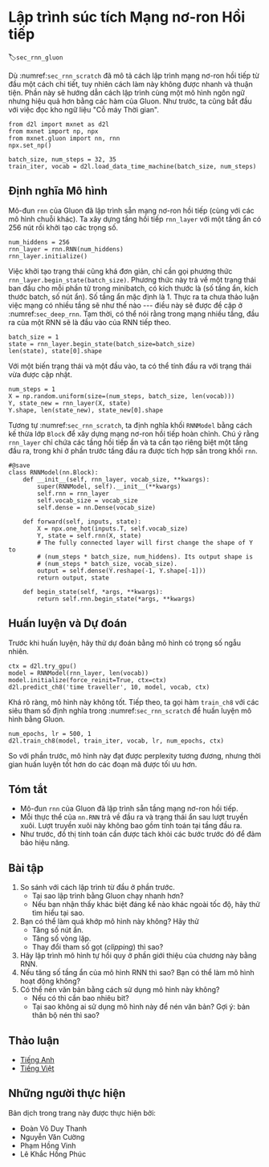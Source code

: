 <!-- ===================== Bắt đầu dịch Phần 1 ==================== -->
<!-- ========================================= REVISE BẮT ĐẦU =================================== -->

<!--
# Concise Implementation of Recurrent Neural Networks
-->

# Lập trình súc tích Mạng nơ-ron Hồi tiếp
:label:`sec_rnn_gluon`

<!--
While :numref:`sec_rnn_scratch` was instructive to see how recurrent neural networks (RNNs) are implemented, this is not convenient or fast.
This section will show how to implement the same language model more efficiently using functions provided by Gluon.
We begin as before by reading the "Time Machine" corpus.
-->

Dù :numref:`sec_rnn_scratch` đã mô tả cách lập trình mạng nơ-ron hồi tiếp từ đầu một cách chi tiết, tuy nhiên cách làm này không được nhanh và thuận tiện.
Phần này sẽ hướng dẫn cách lập trình cùng một mô hình ngôn ngữ nhưng hiệu quả hơn bằng các hàm của Gluon.
Như trước, ta cũng bắt đầu với việc đọc kho ngữ liệu "Cỗ máy Thời gian".

```{.python .input  n=1}
from d2l import mxnet as d2l
from mxnet import np, npx
from mxnet.gluon import nn, rnn
npx.set_np()

batch_size, num_steps = 32, 35
train_iter, vocab = d2l.load_data_time_machine(batch_size, num_steps)
```

<!--
## Defining the Model
-->

## Định nghĩa Mô hình

<!--
Gluon's `rnn` module provides a recurrent neural network implementation (beyond many other sequence models).
We construct the recurrent neural network layer `rnn_layer` with a single hidden layer and 256 hidden units, and initialize the weights.
-->

Mô-đun `rnn` của Gluon đã lập trình sẵn mạng nơ-ron hồi tiếp (cùng với các mô hình chuỗi khác).
Ta xây dựng tầng hồi tiếp `rnn_layer` với một tầng ẩn có 256 nút rồi khởi tạo các trọng số.


```{.python .input  n=26}
num_hiddens = 256
rnn_layer = rnn.RNN(num_hiddens)
rnn_layer.initialize()
```

<!--
Initializing the state is straightforward. We invoke the member function `rnn_layer.begin_state(batch_size)`.
This returns an initial state for each element in the minibatch.
That is, it returns an object of size (hidden layers, batch size, number of hidden units).
The number of hidden layers defaults to be 1.
In fact, we have not even discussed yet what it means to have multiple layers---this will happen in :numref:`sec_deep_rnn`.
For now, suffice it to say that multiple layers simply amount to the output of one RNN being used as the input for the next RNN.
-->

Việc khởi tạo trạng thái cũng khá đơn giản, chỉ cần gọi phương thức `rnn_layer.begin_state(batch_size)`.
Phương thức này trả về một trạng thái ban đầu cho mỗi phần tử trong minibatch, có kích thước là (số tầng ẩn, kích thước batch, số nút ẩn).
Số tầng ẩn mặc định là 1.
Thực ra ta chưa thảo luận việc mạng có nhiều tầng sẽ như thế nào --- điều này sẽ được đề cập ở :numref:`sec_deep_rnn`.
Tạm thời, có thể nói rằng trong mạng nhiều tầng, đầu ra của một RNN sẽ là đầu vào của RNN tiếp theo.

```{.python .input  n=37}
batch_size = 1
state = rnn_layer.begin_state(batch_size=batch_size)
len(state), state[0].shape
```

<!--
With a state variable and an input, we can compute the output with the updated state.
-->

Với một biến trạng thái và một đầu vào, ta có thể tính đầu ra với trạng thái vừa được cập nhật.


```{.python .input  n=38}
num_steps = 1
X = np.random.uniform(size=(num_steps, batch_size, len(vocab)))
Y, state_new = rnn_layer(X, state)
Y.shape, len(state_new), state_new[0].shape
```

<!-- ===================== Kết thúc dịch Phần 1 ===================== -->

<!-- ===================== Bắt đầu dịch Phần 2 ===================== -->

<!--
Similar to :numref:`sec_rnn_scratch`, we define an `RNNModel` block by subclassing the `Block` class for a complete recurrent neural network.
Note that `rnn_layer` only contains the hidden recurrent layers, we need to create a separate output layer.
While in the previous section, we have the output layer within the `rnn` block.
-->

Tương tự :numref:`sec_rnn_scratch`, ta định nghĩa khối `RNNModel` bằng cách kế thừa lớp `Block` để xây dựng mạng nơ-ron hồi tiếp hoàn chỉnh.
Chú ý rằng `rnn_layer` chỉ chứa các tầng hồi tiếp ẩn và ta cần tạo riêng biệt một tầng đầu ra, trong khi ở phần trước tầng đầu ra được tích hợp sẵn trong khối `rnn`.

```{.python .input  n=39}
#@save
class RNNModel(nn.Block):
    def __init__(self, rnn_layer, vocab_size, **kwargs):
        super(RNNModel, self).__init__(**kwargs)
        self.rnn = rnn_layer
        self.vocab_size = vocab_size
        self.dense = nn.Dense(vocab_size)

    def forward(self, inputs, state):
        X = npx.one_hot(inputs.T, self.vocab_size)
        Y, state = self.rnn(X, state)
        # The fully connected layer will first change the shape of Y to
        # (num_steps * batch_size, num_hiddens). Its output shape is
        # (num_steps * batch_size, vocab_size).
        output = self.dense(Y.reshape(-1, Y.shape[-1]))
        return output, state

    def begin_state(self, *args, **kwargs):
        return self.rnn.begin_state(*args, **kwargs)
```

<!--
## Training and Predicting
-->

## Huấn luyện và Dự đoán

<!--
Before training the model, let us make a prediction with the a model that has random weights.
-->

Trước khi huấn luyện, hãy thử dự đoán bằng mô hình có trọng số ngẫu nhiên.

```{.python .input  n=42}
ctx = d2l.try_gpu()
model = RNNModel(rnn_layer, len(vocab))
model.initialize(force_reinit=True, ctx=ctx)
d2l.predict_ch8('time traveller', 10, model, vocab, ctx)
```

<!--
As is quite obvious, this model does not work at all. Next, we call `train_ch8` with the same hyper-parameters defined in :numref:`sec_rnn_scratch` and train our model with Gluon.
-->

Khá rõ ràng, mô hình này không tốt. Tiếp theo, ta gọi hàm `train_ch8` với các siêu tham số định nghĩa trong :numref:`sec_rnn_scratch` để huấn luyện mô hình bằng Gluon.

```{.python .input  n=19}
num_epochs, lr = 500, 1
d2l.train_ch8(model, train_iter, vocab, lr, num_epochs, ctx)
```

<!--
Compared with the last section, this model achieves comparable perplexity, albeit within a shorter period of time, due to the code being more optimized.
-->

So với phần trước, mô hình này đạt được perplexity tương đương, nhưng thời gian huấn luyện tốt hơn do các đoạn mã được tối ưu hơn.

<!--
## Summary
-->

## Tóm tắt

<!--
* Gluon's `rnn` module provides an implementation at the recurrent neural network layer.
* Gluon's `nn.RNN` instance returns the output and hidden state after forward computation. This forward computation does not involve output layer computation.
* As before, the computational graph needs to be detached from previous steps for reasons of efficiency.
-->

* Mô-đun `rnn` của Gluon đã lập trình sẵn tầng mạng nơ-ron hồi tiếp.
* Mỗi thực thể của `nn.RNN` trả về đầu ra và trạng thái ẩn sau lượt truyền xuôi. Lượt truyền xuôi này không bao gồm tính toán tại tầng đầu ra.
* Như trước, đồ thị tính toán cần được tách khỏi các bước trước đó để đảm bảo hiệu năng.

<!--
## Exercises
-->

## Bài tập

<!--
1. Compare the implementation with the previous section.
    * Why does Gluon's implementation run faster?
    * If you observe a significant difference beyond speed, try to find the reason.
2. Can you make the model overfit?
    * Increase the number of hidden units.
    * Increase the number of iterations.
    * What happens if you adjust the clipping parameter?
3. Implement the autoregressive model of the introduction to the current chapter using an RNN.
4. What happens if you increase the number of hidden layers in the RNN model? Can you make the model work?
5. How well can you compress the text using this model?
    * How many bits do you need?
    * Why does not everyone use this model for text compression? Hint: what about the compressor itself?
-->

1. So sánh với cách lập trình từ đầu ở phần trước.
    * Tại sao lập trình bằng Gluon chạy nhanh hơn?
    * Nếu bạn nhận thấy khác biệt đáng kể nào khác ngoài tốc độ, hãy thử tìm hiểu tại sao.
2. Bạn có thể làm quá khớp mô hình này không? Hãy thử
    * Tăng số nút ẩn.
    * Tăng số vòng lặp.
    * Thay đổi tham số gọt (*clipping*) thì sao?
3. Hãy lập trình mô hình tự hồi quy ở phần giới thiệu của chương này bằng RNN.
4. Nếu tăng số tầng ẩn của mô hình RNN thì sao? Bạn có thể làm mô hình hoạt động không?
5. Có thể nén văn bản bằng cách sử dụng mô hình này không?
    * Nếu có thì cần bao nhiêu bit?
    * Tại sao không ai sử dụng mô hình này để nén văn bản? Gợi ý: bản thân bộ nén thì sao?


<!-- ===================== Kết thúc dịch Phần 2 ===================== -->
<!-- ========================================= REVISE KẾT THÚC =================================== -->

## Thảo luận
* [Tiếng Anh](https://discuss.mxnet.io/t/2365)
* [Tiếng Việt](https://forum.machinelearningcoban.com/c/d2l)

## Những người thực hiện
Bản dịch trong trang này được thực hiện bởi:

* Đoàn Võ Duy Thanh
* Nguyễn Văn Cường
* Phạm Hồng Vinh
* Lê Khắc Hồng Phúc
